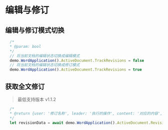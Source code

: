 # 编辑与修订

## 编辑与修订模式切换

```javascript
  /*
  * @param: bool
  */
  // 将当前文档的编辑状态切换成编辑模式
  demo.WordApplication().ActiveDocument.TrackRevisions = false
  // 将当前文档的编辑状态切换成修订模式
  demo.WordApplication().ActiveDocument.TrackRevisions = true
```

## 获取全文修订

> 最低支持版本 v1.1.2

```javascript
  /*
  * @return {user: '修订名称', leader: '执行的操作', content: '对应的内容', begin: '开始的位置', end: '结束的位置', type: '类型'}
  */
  let revisionData = await demo.WordApplication().ActiveDocument.Revisions.Json()
```
